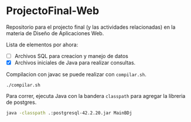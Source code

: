 # ProjectoFinal-Web

Repositorio para el projecto final (y las actividades relacionadas) en la materia
de Diseño de Aplicaciones Web.

Lista de elementos por ahora:
- [ ] Archivos SQL para creacion y manejo de datos
- [X] Archivos iniciales de Java para realizar consultas.

Compilacion con javac se puede realizar con `compilar.sh`.
```
./compilar.sh
```

Para correr, ejecuta Java con la bandera `classpath` para agregar la libreria de postgres.
```bash
java -classpath .:postgresql-42.2.20.jar MainBDj
```